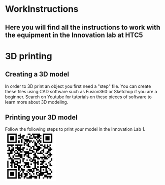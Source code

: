 # WorkInstructions
## Here you will find all the instructions to work with the equipment in the Innovation lab at HTC5





# 3D printing
## Creating a 3D model
In order to 3D print an object you first need a "step" file. You can create these files using CAD software such as Fusion360 or Sketchup if you are a beginner.
Search on Youtube for tutorials on these pieces of software to learn more about 3D modeling.

## Printing your 3D model
Follow the following steps to print your model in the Innovation Lab
1. 
![alt text](https://github.com/TDYInnovationLab/WorkInstructions/blob/main/QRCode.jpg?raw=true)


